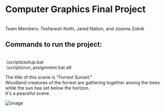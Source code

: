 <h1>Computer Graphics Final Project </h1> <br/>
Team Members: Tesfanesh Keith, Jared Nation, and Joanna Zolnik <br/>

<h2> Commands to run the project: </h2> <br/>
.\scripts\setup.bat <br/>
.\scripts\run_assignment.bat a9 <br/>

The title of this scene is "Forrest Sunset." <br/>
Woodland creatures of the forrest are gathering together among the trees while the sun has set below the horizon.<br/>
It's a peaceful scene.

![image](https://github.com/joanna985/Final-Project/assets/66742170/0e0c3a50-1476-4551-a70c-0371c40f773d)


